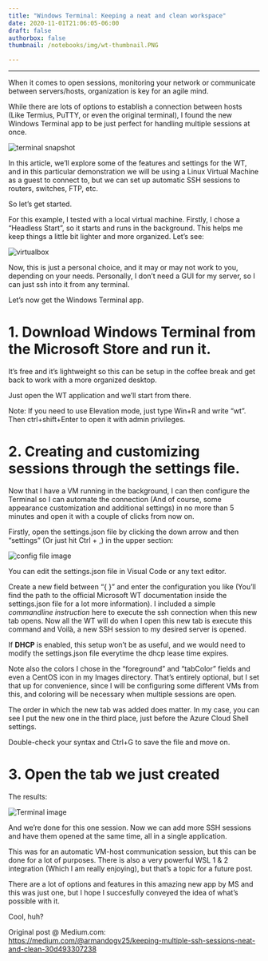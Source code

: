 ```yaml
---
title: "Windows Terminal: Keeping a neat and clean workspace"
date: 2020-11-01T21:06:05-06:00
draft: false
authorbox: false
thumbnail: /notebooks/img/wt-thumbnail.PNG

---
```


---

When it comes to open sessions, monitoring your network or communicate between servers/hosts, organization is key for an agile mind.

While there are lots of options to establish a connection between hosts (Like Termius, PuTTY, or even the original terminal), I found the new Windows Terminal app to be just perfect for handling multiple sessions at once.

![terminal snapshot](/notebooks/img/terminal.png)

In this article, we’ll explore some of the features and settings for the WT, and in this particular demonstration we will be using a Linux Virtual Machine as a guest to connect to, but we can set up automatic SSH sessions to routers, switches, FTP, etc.

So let’s get started.

For this example, I tested with a local virtual machine. Firstly, I chose a “Headless Start”, so it starts and runs in the background. This helps me keep things a little bit lighter and more organized. Let’s see:

![virtualbox](/notebooks/img/virtualbox.png)

Now, this is just a personal choice, and it may or may not work to you, depending on your needs. Personally, I don’t need a GUI for my server, so I can just ssh into it from any terminal.

Let’s now get the Windows Terminal app.
#  1. Download Windows Terminal from the Microsoft Store and run it.

It’s free and it’s lightweight so this can be setup in the coffee break and get back to work with a more organized desktop.

Just open the WT application and we’ll start from there.

Note: If you need to use Elevation mode, just type Win+R and write “wt”. Then ctrl+shift+Enter to open it with admin privileges.
# 2. Creating and customizing sessions through the settings file.

Now that I have a VM running in the background, I can then configure the Terminal so I can automate the connection (And of course, some appearance customization and additional settings) in no more than 5 minutes and open it with a couple of clicks from now on.

Firstly, open the settings.json file by clicking the down arrow and then “settings” (Or just hit Ctrl + ,) in the upper section:

![config file image](/notebooks/img/wt-config.png)

You can edit the settings.json file in Visual Code or any text editor.

Create a new field between “{ }” and enter the configuration you like (You’ll find the path to the official Microsoft WT documentation inside the settings.json file for a lot more information). I included a simple *commandline instruction* here to execute the ssh connection when this new tab opens. Now all the WT will do when I open this new tab is execute this command and Voilà, a new SSH session to my desired server is opened.

If **DHCP** is enabled, this setup won’t be as useful, and we would need to modify the settings.json file everytime the dhcp lease time expires.

Note also the colors I chose in the “foreground” and “tabColor” fields and even a CentOS icon in my Images directory. That’s entirely optional, but I set that up for convenience, since I will be configuring some different VMs from this, and coloring will be necessary when multiple sessions are open.

The order in which the new tab was added does matter. In my case, you can see I put the new one in the third place, just before the Azure Cloud Shell settings.

Double-check your syntax and Ctrl+G to save the file and move on.
# 3. Open the tab we just created

The results:

![Terminal image](/notebooks/img/wt-main.png)

And we’re done for this one session. Now we can add more SSH sessions and have them opened at the same time, all in a single application.

This was for an automatic VM-host communication session, but this can be done for a lot of purposes. There is also a very powerful WSL 1 & 2 integration (Which I am really enjoying), but that’s a topic for a future post.

There are a lot of options and features in this amazing new app by MS and this was just one, but I hope I succesfully conveyed the idea of what’s possible with it.

Cool, huh?

Original post @ Medium.com: https://medium.com/@armandogv25/keeping-multiple-ssh-sessions-neat-and-clean-30d493307238

